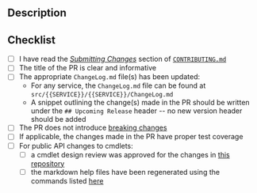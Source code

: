 <!-- DO NOT DELETE THIS TEMPLATE -->

## Description

<!-- Please add a brief description of the changes made in this PR -->

## Checklist

- [ ] I have read the [_Submitting Changes_](../CONTRIBUTING.md#submitting-changes) section of [`CONTRIBUTING.md`](../CONTRIBUTING.md)
- [ ] The title of the PR is clear and informative
- [ ] The appropriate `ChangeLog.md` file(s) has been updated:
    - For any service, the `ChangeLog.md` file can be found at `src/{{SERVICE}}/{{SERVICE}}/ChangeLog.md`
    - A snippet outlining the change(s) made in the PR should be written under the `## Upcoming Release` header -- no new version header should be added
- [ ] The PR does not introduce [breaking changes](../documentation/breaking-changes/breaking-changes-definition.md)
- [ ] If applicable, the changes made in the PR have proper test coverage
- [ ] For public API changes to cmdlets:
    - [ ] a cmdlet design review was approved for the changes in [this repository](https://github.com/Azure/azure-powershell-cmdlet-review-pr)
    - [ ] the markdown help files have been regenerated using the commands listed [here](../documentation/development-docs/help-generation.md#updating-all-markdown-files-in-a-module)
